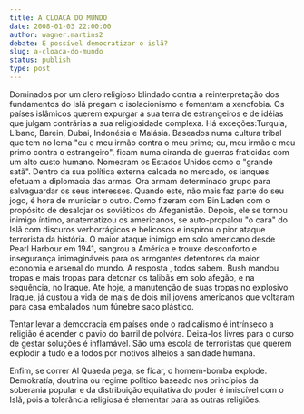 ```yaml
---
title: A CLOACA DO MUNDO
date: 2008-01-03 22:00:00
author: wagner.martins2
debate: É possível democratizar o islã?
slug: a-cloaca-do-mundo
status: publish 
type: post
---
```


Dominados por um clero religioso blindado contra a reinterpretação dos fundamentos do Islã pregam o isolacionismo e fomentam a xenofobia. Os países islâmicos querem expurgar a sua terra de estrangeiros e de idéias que julgam contrárias a sua religiosidade complexa. Há exceções:Turquia, Líbano, Barein, Dubai, Indonésia e Malásia. Baseados numa cultura tribal que tem no lema "eu e meu irmão contra o meu primo; eu, meu irmão e meu primo contra o estrangeiro", ficam numa ciranda de guerras fraticidas com um alto custo humano. Nomearam os Estados Unidos como o "grande satã". Dentro da sua política externa calcada no mercado, os ianques efetuam a diplomacia das armas. Ora armam determinado grupo para salvaguardar os seus interesses. Quando este, não mais faz parte do seu jogo, é hora de municiar o outro. Como fizeram com Bin Laden com o propósito de desalojar os soviéticos do Afeganistão. Depois, ele se tornou inimigo íntimo, anatematizou os americanos, se auto-propalou "o cara" do Islã com discuros verborrágicos e belicosos e inspirou o pior ataque terrorista da história. O maior ataque inimigo em solo americano desde Pearl Harbour em 1941, sangrou a América e trouxe desconforto e insegurança inimagináveis para os arrogantes detentores da maior economia e arsenal do mundo. A resposta , todos sabem. Bush mandou tropas e mais tropas para detonar os talibãs em solo afegão, e na sequência, no Iraque. Até hoje, a manutenção de suas tropas no explosivo Iraque, já custou a vida de mais de dois mil jovens americanos que voltaram para casa embalados num fúnebre saco plástico.   

Tentar levar a democracia em países onde o radicalismo é intrínseco a religião é acender o pavio do barril de polvóra. Deixa-los livres para o curso de gestar soluções é inflamável. São uma escola de terroristas que querem explodir a tudo e a todos por motivos alheios a sanidade humana.  

Enfim, se correr Al Quaeda pega, se ficar, o homem-bomba explode. Demokratía, doutrina ou regime político baseado nos princípios da soberania popular e da distribuição equitativa do poder é imiscível com o Islã, pois a tolerância religiosa é elementar para as outras religiões.
